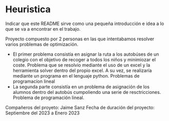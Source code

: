 # Heuristica
Indicar que este README sirve como una pequeña introducción e idea a lo que se va a encontrar en el trabajo.

Proyecto compuesto por 2 personas en las que intentabamos resolver varios problemas de optimización. 
  - El primer problema consistía en asignar la ruta a los autobúses de un colegio con el objetivo de recoger a todos los niños y minimiozar el coste. Problema que se resolvio mediante el uso de un excel y la herramienta solver dentro del propio excel. A su vez, se realizaría mediante un programa en el lenguaje python. Problemas de programacíon lineal
  - La segunda parte consistía en un problema de asignación de los alumnos dentro del autobús cumpoliendo una serie de resctricciones. Problema de programación lineal.

Compañeros del proyeto: Jaime Sanz Fecha de duración del proyecto: Septiembre del 2023 a Enero 2023

